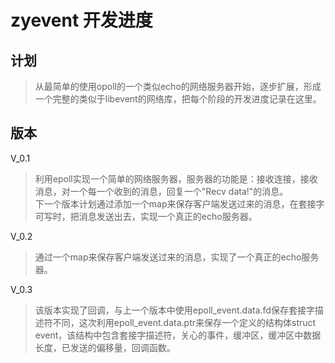 # zyevent 开发进度

## 计划
> 从最简单的使用opoll的一个类似echo的网络服务器开始，逐步扩展，形成一个完整的类似于libevent的网络库，把每个阶段的开发进度记录在这里。

## 版本
V_0.1
> 利用epoll实现一个简单的网络服务器，服务器的功能是：接收连接，接收消息，对一个每一个收到的消息，回复一个"Recv data!"的消息。  
> 下一个版本计划通过添加一个map来保存客户端发送过来的消息，在套接字可写时，把消息发送出去，实现一个真正的echo服务器。

V_0.2
> 通过一个map来保存客户端发送过来的消息，实现了一个真正的echo服务器。  

V_0.3
> 该版本实现了回调，与上一个版本中使用epoll_event.data.fd保存套接字描述符不同，这次利用epoll_event.data.ptr来保存一个定义的结构体struct event，该结构中包含套接字描述符，关心的事件，缓冲区，缓冲区中数据长度，已发送的偏移量，回调函数。

